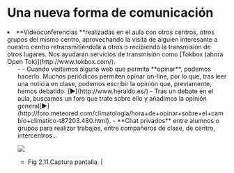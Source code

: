 
# Una nueva forma de comunicación

<li>**Videoconferencias **realizadas en el aula con otros centros, otros grupos del mismo centro, aprovechando la visita de alguien interesante a nuestro centro retransmitiéndola a otros o recibiendo la transmisión de otros lugares. Nos ayudarán servicios de transmisión como [Tokbox (ahora Open Tok)](http://www.tokbox.com/).
<ul>
- 
- Cuando visitemos alguna web que permita **opinar**, podemos hacerlo. Muchos periódicos permiten opinar on-line, por lo que, tras leer una noticia en clase, podemos escribir la opinión que, previamente, hemos debatido. [►](http://www.heraldo.es/)
- Tras un debate en el aula, buscamos un foro que trate sobre ello y añadimos la opinión general[►](http://foro.meteored.com/climatologia/hora+de+opinar+sobre+el+cambio+climatico-t87203.480.html).
- **Chat privados** entre alumnos o grupos para realizar trabajos, entre compañeros de clase, de centro, intercentros...

![](capturadatoxbox.jpg)
- Fig 2.11.Captura pantalla.
| 

